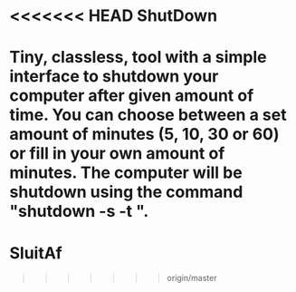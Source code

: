 <<<<<<< HEAD
ShutDown
========
Tiny, classless, tool with a simple interface to shutdown your computer after given amount of time. You can choose between a set amount of minutes (5, 10, 30 or 60) or fill in your own amount of minutes. 
The computer will be shutdown using the command "shutdown -s -t <time>".
=======
SluitAf
=======
>>>>>>> origin/master
